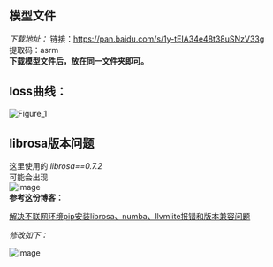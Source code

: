 ## 模型文件
_下载地址：_
链接：https://pan.baidu.com/s/1y-tEIA34e48t38uSNzV33g  
提取码：asrm  
__下载模型文件后，放在同一文件夹即可。__
## loss曲线：  
![Figure_1](https://github.com/WThirteen/asr_thchs30/assets/100677199/b78fbc24-8fcd-414c-84df-13fa5f2e29f7)
## librosa版本问题
这里使用的 *librosa==0.7.2*  
可能会出现  
![image](https://github.com/WThirteen/asr_thchs30/assets/100677199/6022f953-e40b-4b9e-9009-24a69d8a6e14)  
**参考这份博客：**

[解决不联网环境pip安装librosa、numba、llvmlite报错和版本兼容问题](https://blog.csdn.net/qq_39691492/article/details/130829401)  

*修改如下：*  

![image](https://github.com/WThirteen/asr_thchs30/assets/100677199/14ef3f58-7bb1-4f85-bc58-d49d761a86ae)


